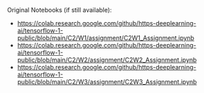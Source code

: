 Original Notebooks (if still available):

- https://colab.research.google.com/github/https-deeplearning-ai/tensorflow-1-public/blob/main/C2/W1/assignment/C2W1_Assignment.ipynb
- https://colab.research.google.com/github/https-deeplearning-ai/tensorflow-1-public/blob/main/C2/W2/assignment/C2W2_Assignment.ipynb
- https://colab.research.google.com/github/https-deeplearning-ai/tensorflow-1-public/blob/main/C2/W3/assignment/C2W3_Assignment.ipynb
